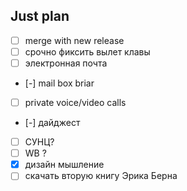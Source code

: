 ## Just plan
- [ ] merge with new release
- [ ] срочно фиксить вылет клавы
- [ ] электронная почта
- [-] mail box briar
- [ ] private voice/video calls
- [-] дайджест
- [ ] СУНЦ?
- [ ] WB ?
- [x] дизайн мышление
- [ ] скачать вторую книгу Эрика Берна
